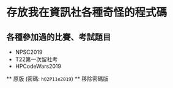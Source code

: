 # 存放我在資訊社各種奇怪的程式碼

## 各種參加過的比賽、考試題目
  * NPSC2019
  * T22第一次留社考
  * HPCodeWars2019
  
  ** 原版 (密碼: ```h02P11e2019```)
  ** 移除密碼版
